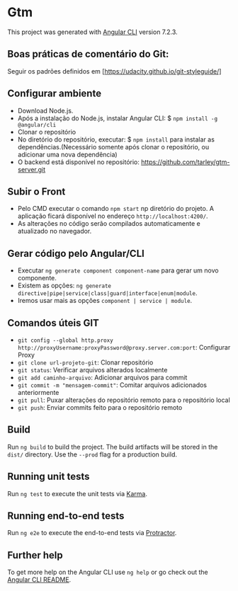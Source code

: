 
# Gtm

This project was generated with [Angular CLI](https://github.com/angular/angular-cli) version 7.2.3.

## Boas práticas de comentário do Git:

Seguir os padrões definidos em [https://udacity.github.io/git-styleguide/]

## Configurar ambiente

- Download Node.js.
- Após a instalação do Node.js, instalar Angular CLI: $ `npm install -g @angular/cli`
- Clonar o repositório
- No diretório do repositório, executar: $ `npm install` para instalar as dependências.(Necessário somente após clonar o repositório, ou adicionar uma nova dependência)
- O backend está disponível no repositório: https://github.com/tarley/gtm-server.git

## Subir o Front

- Pelo CMD executar o comando `npm start` np diretório do projeto. A aplicação ficará disponível no endereço `http://localhost:4200/`.
- As alterações no código serão compilados automaticamente e atualizado no navegador.

## Gerar código pelo Angular/CLI

- Executar `ng generate component component-name` para gerar um novo componente. 
- Existem as opções: `ng generate directive|pipe|service|class|guard|interface|enum|module`.
- Iremos usar mais as opções `component | service | module`.

## Comandos úteis GIT
- `git config --global http.proxy http://proxyUsername:proxyPassword@proxy.server.com:port`: Configurar Proxy
- `git clone url-projeto-git`: Clonar repositório
- `git status`: Verificar arquivos alterados localmente
- `git add caminho-arquivo`: Adicionar arquivos para commit
- `git commit -m "mensagem-commit"`: Comitar arquivos adicionados anteriormente
- `git pull`: Puxar alterações do repositório remoto para o repositório local
- `git push`: Enviar commits feito para o repositório remoto

## Build

Run `ng build` to build the project. The build artifacts will be stored in the `dist/` directory. Use the `--prod` flag for a production build.

## Running unit tests

Run `ng test` to execute the unit tests via [Karma](https://karma-runner.github.io).

## Running end-to-end tests

Run `ng e2e` to execute the end-to-end tests via [Protractor](http://www.protractortest.org/).

## Further help

To get more help on the Angular CLI use `ng help` or go check out the [Angular CLI README](https://github.com/angular/angular-cli/blob/master/README.md).
